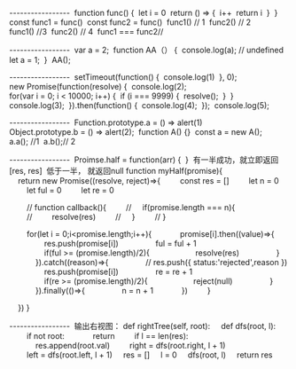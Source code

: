 ----------------- 
function func() { 
let i = 0 
return () => { 
i++ 
return i 
} 
} 
const func1 = func() 
const func2 = func() 
func1() // 1 
func2() // 2 
func1() //3 
func2() // 4 
func1 === func2// 

----------------- 
var a = 2; 
function AA（） { 
console.log(a); // undefined 
let a = 1; 
} 
AA();

----------------- 
setTimeout(function() { 
console.log(1) 
}, 0); 
new Promise(function(resolve) { 
console.log(2); 
for(var i = 0; i < 10000; i++) { 
if (i === 9999) { 
resolve(); 
} 
} 
console.log(3); 
}).then(function() { 
console.log(4); 
}); 
console.log(5);

----------------- 
Function.prototype.a = () => alert(1) 
Object.prototype.b = () => alert(2); 
function A() {} 
const a = new A(); 
a.a(); //1 
a.b();// 2

----------------- 
Proimse.half = function(arr) { 
} 
有一半成功，就立即返回[res, res] 
低于一半， 就返回null
function myHalf(promise){
    return new Promise((resolve, reject)=>{
        const res = []
        let n = 0
        let ful = 0
        let re = 0

        // function callback(){
        //     if(promise.length === n){
        //         resolve(res)
        //     }
        // }

        for(let i = 0;i<promise.length;i++){
            promise[i].then((value)=>{
                res.push(promise[i])
                ful = ful + 1
                if(ful >= (promise.length)/2){
                    resolve(res)
                }
            }).catch((reason)=>{
                // res.push({ status:'rejected',reason })
                res.push(promise[i])
                re = re + 1
                if(re >= (promise.length)/2){
                    reject(null)
                }
            }).finally(()=>{
                n = n + 1
            })
        }


    })
}

----------------- 
输出右视图：
def rightTree(self, root):
    def dfs(root, l):
        if not root:
            return
        if l == len(res):
            res.append(root.val)
        right = dfs(root.right, l + 1)
        left = dfs(root.left, l + 1)
    res = []
    l = 0
    dfs(root, l)
    return res

